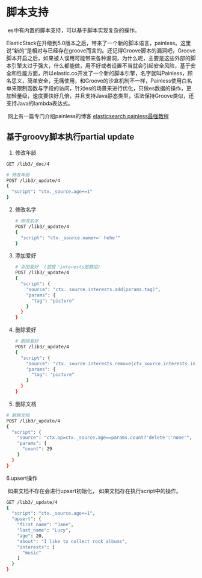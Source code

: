 # 脚本支持

​	es中有内置的脚本支持，可以基于脚本实现复杂的操作。

​	ElasticStack在升级到5.0版本之后，带来了一个新的脚本语言，painless。这里说“新的“是相对与已经存在groove而言的。还记得Groove脚本的漏洞吧，Groove脚本开启之后，如果被人误用可能带来各种漏洞，为什么呢，主要是这些外部的脚本引擎太过于强大，什么都能做，用不好或者设置不当就会引起安全风险，基于安全和性能方面，所以elastic.co开发了一个新的脚本引擎，名字就叫Painless，顾名思义，简单安全，无痛使用，和Groove的沙盒机制不一样，Painless使用白名单来限制函数与字段的访问，针对es的场景来进行优化，只做es数据的操作，更加轻量级，速度要快好几倍，并且支持Java静态类型，语法保持Groove类似，还支持Java的lambda表达式。

​	网上有一篇专门介绍painless的博客 [elasticsearch painless最强教程](https://blog.csdn.net/u013613428/article/details/78134170/)

## 基于groovy脚本执行partial update

1.  修改年龄

   ```bash
   GET /lib3/_doc/4
   
   # 修改年龄
   POST /lib3/_update/4
   {
     "script": "ctx._source.age+=1"
   }
   ```

2. 修改名字

   ```bash
   # 修改名字
   POST /lib3/_update/4
   {
     "script": "ctx._source.name+=' hehe'"
   }
   ```

3. 添加爱好

   ```bash
   # 添加爱好  (前提：interests是数组)
   POST /lib3/_update/4
   {
     "script": {
       "source": "ctx._source.interests.add(params.tag)",
       "params": {
         "tag": "picture"
       }
     }
   }
   ```

4. 删除爱好

   ```bash
   # 删除爱好
   POST /lib3/_update/4
   {
     "script": {
       "source": "ctx._source.interests.remove(ctx_source.interests.indexOf(params.tag))",
       "params": {
         "tag": "picture"
       }
     }
   }
   ```

5. 删除文档

```bash
# 删除文档
POST /lib3/_update/4
{
  "script": {
    "source": "ctx.op=ctx._source.age==params.count?'delete':'none'",
    "params": {
      "count": 29
    }
  }
}
```

6.upsert操作

​	如果文档不存在会进行upsert初始化， 如果文档存在执行script中的操作。

```bash
GET /lib3/_update/4
{
  "script": "ctx._source.age+=1",
  "upsert": {
    "first_name": "Jane",
    "last_name": "Lucy",
    "age": 20,
    "about": "I like to collect rock albums",
    "interests": [
      "music"
    ]
  }
}
```


